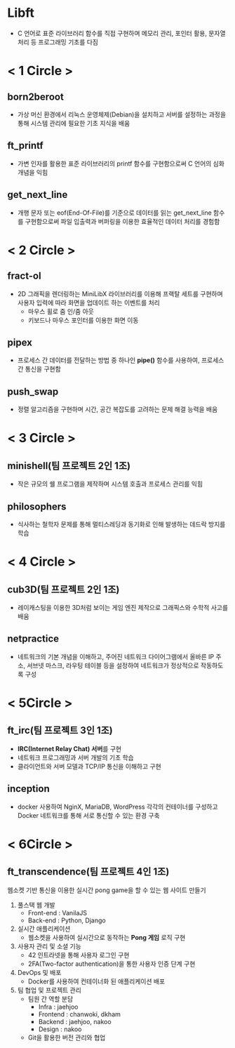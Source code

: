 # Libft
- C 언어로 표준 라이브러리 함수를 직접 구현하며 메모리 관리, 포인터 활용, 문자열 처리 등 프로그래밍 기초를 다짐

# < 1 Circle >

## born2beroot
- 가상 머신 환경에서 리눅스 운영체제(Debian)을 설치하고 서버를 설정하는 과정을 통해 시스템 관리에 필요한 기초 지식을 배움

## ft_printf
- 가변 인자를 활용한 표준 라이브러리의 printf 함수를 구현함으로써 C 언어의 심화 개념을 익힘

## get_next_line
- 개행 문자 또는 eof(End-Of-File)를 기준으로 데이터를 읽는 get_next_line 함수를 구현함으로써 파일 입출력과 버퍼링을 이용한 효율적인 데이터 처리를 경험함

# < 2 Circle >

## fract-ol
- 2D 그래픽을 렌더링하는 MiniLibX 라이브러리를 이용해 프랙탈 세트를 구현하며 사용자 입력에 따라 화면을 업데이트 하는 이벤트를 처리
    - 마우스 휠로 줌 인/줌 아웃
    - 키보드나 마우스 포인터를 이용한 화면 이동

## pipex
- 프로세스 간 데이터를 전달하는 방법 중 하나인 **pipe()** 함수를 사용하여, 프로세스 간 통신을 구현함

## push_swap
- 정렬 알고리즘을 구현하며 시간, 공간 복잡도를 고려하는 문제 해결 능력을 배움

# < 3 Circle >

## minishell(팀 프로젝트 2인 1조)
- 작은 규모의 쉘 프로그램을 제작하며 시스템 호출과 프로세스 관리를 익힘

## philosophers
- 식사하는 철학자 문제를 통해 멀티스레딩과 동기화로 인해 발생하는 데드락 방지를 학습

# < 4 Circle >

## cub3D(팀 프로젝트 2인 1조)
- 레이캐스팅을 이용한 3D처럼 보이는 게임 엔진 제작으로 그래픽스와 수학적 사고를 배움

## netpractice
- 네트워크의 기본 개념을 이해하고, 주어진 네트워크 다이어그램에서 올바른 IP 주소, 서브넷 마스크, 라우팅 테이블 등을 설정하여 네트워크가 정상적으로 작동하도록 구성

# < 5Circle >

## ft_irc(팀 프로젝트 3인 1조)
- **IRC(Internet Relay Chat) 서버**를 구현
- 네트워크 프로그래밍과 서버 개발의 기초 학습
- 클라이언트와 서버 모델과 TCP/IP 통신을 이해하고 구현

## inception
- docker 사용하여 NginX, MariaDB, WordPress 각각의 컨테이너를 구성하고 Docker 네트워크를 통해 서로 통신할 수 있는 환경 구축

# < 6Circle >

## ft_transcendence(팀 프로젝트 4인 1조)
웹소켓 기반 통신을 이용한 실시간 pong game을 할 수 있는 웹 사이트 만들기

1. 풀스택 웹 개발
    - Front-end : VanilaJS
    - Back-end : Python, Django
2. 실시간 애플리케이션
    - 웹소켓을 사용하여 실시간으로 동작하는 **Pong 게임** 로직 구현
3. 사용자 관리 및 소셜 기능
    - 42 인트라넷을 통해 사용자 로그인 구현
    - 2FA(Two-factor authentication)을 통한 사용자 인증 단계 구현
4. DevOps 및 배포
    - Docker를 사용하여 컨테이너화 된 애플리케이션 배포
5. 팀 협업 및 프로젝트 관리
    - 팀원 간 역할 분담
        - Infra : jaehjoo
        - Frontend : chanwoki, dkham
        - Backend : jaehjoo, nakoo
        - Design : nakoo
    - Git을 활용한 버전 관리와 협업

